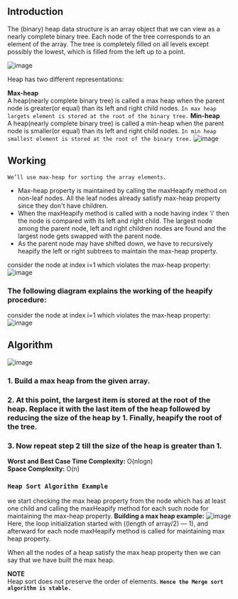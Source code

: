 ## Introduction

The (binary) heap data structure is an array object that we can view as a nearly complete binary tree. Each node of the tree corresponds to an element of the array. The tree is completely filled on all levels except possibly the lowest, which is filled from the left up to a point.

![image](https://miro.medium.com/max/786/1*IJDDOZOsFGLpf445qo1XKw.png)

Heap has two different representations:

**Max-heap**<br>
A heap(nearly complete binary tree) is called a max heap when the parent node is greater(or equal) than its left and right child nodes.
``In max heap largets element is stored at the root of the binary tree.``
**Min-heap**<br>
A heap(nearly complete binary tree) is called a min-heap when the parent node is smaller(or equal) than its left and right child nodes.
``In min heap smallest element is stored at the root of the binary tree.``
![image](https://miro.medium.com/max/828/1*02r6G-ho8DPnfiaOIHA2OA.png)
## Working
``We’ll use max-heap for sorting the array elements.``
- Max-heap property is maintained by calling the maxHeapify method on non-leaf nodes. All the leaf nodes already satisfy max-heap property since they don't have children.
- When the maxHeapify method is called with a node having index ‘i’ then the node is compared with its left and right child. The largest node among the parent node, left and right children nodes are found and the largest node gets swapped with the parent node.
- As the parent node may have shifted down, we have to recursively heapify the left or right subtrees to maintain the max-heap property.

consider the node at index i=1 which violates the max-heap property:
![image](https://miro.medium.com/max/828/1*PgI5y2OIcg2FFHNTdjEyWA.png)<br/>
### The following diagram explains the working of the heapify procedure:<br/>
consider the node at index i=1 which violates the max-heap property:
![image](https://miro.medium.com/max/828/1*PgI5y2OIcg2FFHNTdjEyWA.png)<br/>

## Algorithm

![image](http://miftyisbored.com/wp-content/uploads/2015/01/Merge-sort-analysis.jpg)<br/>

### 1. Build a max heap from the given array.

### 2. At this point, the largest item is stored at the root of the heap. Replace it with the last item of the heap followed by reducing the size of the heap by 1. Finally, heapify the root of the tree.

### 3. Now repeat step 2 till the size of the heap is greater than 1.

**Worst and Best Case Time Complexity:** O(nlogn)
<br/>**Space Complexity:** O(n)

### ``Heap Sort Algorithm Example``<br/>

 we start checking the max heap property from the node which has at least one child and calling the maxHeapify method for each such node for maintaining the max-heap property.
**Building a max heap example:**
![image](https://miro.medium.com/max/828/1*6g4hDPjFz4aEAx6N2ntiZQ.png)<br/>
Here, the loop initialization started with ((length of array/2) — 1), and afterward for each node maxHeapify method is called for maintaining max heap property.

When all the nodes of a heap satisfy the max heap property then we can say that we have built the max heap.

**NOTE**<br/>
Heap sort does not preserve the order of elements.
**``Hence the Merge sort algorithm is stable.``**
